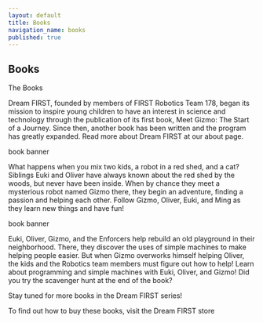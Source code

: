 ```yaml
---
layout: default
title: Books
navigation_name: books
published: true
---
```


## Books
The Books

Dream FIRST, founded by members of FIRST Robotics Team 178, began its mission to inspire young children to have an interest in science and technology through the publication of its first book, Meet Gizmo: The Start of a Journey. Since then, another book has been written and the program has greatly expanded. Read more about Dream FIRST at our about page. 

book banner

What happens when you mix two kids, a robot in a red shed, and a cat? Siblings Euki and Oliver have always known about the red shed by the woods, but never have been inside. When by chance they meet a mysterious robot named Gizmo there, they begin an adventure, finding a passion and helping each other. Follow Gizmo, Oliver, Euki, and Ming as they learn new things and have fun! 

book banner

Euki, Oliver, Gizmo, and the Enforcers help rebuild an old playground in their neighborhood. There, they discover the uses of simple machines to make helping people easier. But when Gizmo overworks himself helping Oliver, the kids and the Robotics team members must figure out how to help! Learn about programming and simple machines with Euki, Oliver, and Gizmo! Did you try the scavenger hunt at the end of the book?

Stay tuned for more books in the Dream FIRST series!

To find out how to buy these books, visit the Dream FIRST store